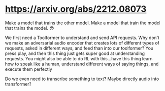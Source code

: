 
# https://arxiv.org/abs/2212.08073
Make a model that trains the other model. Make a model that train the model that trains the model. 😳

We first need a Toolformer to understand and send API requests. Why don't we make an adversarial audio encoder that creates lots of different types of requests, asked in different ways, and feed than into our toolformer? You press play, and then this thing just gets super good at understanding requests. You might also be able to do RL with this...have this thing learn how to speak like a human, understand different ways of saying things, and execute them perfectly

Do we even need to transcribe something to text? Maybe directly audio into transformer?